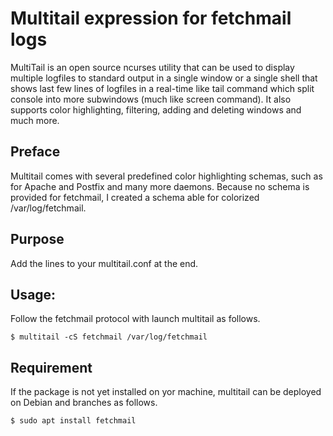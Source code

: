 # Multitail expression for fetchmail logs

MultiTail is an open source ncurses utility that can be used to display multiple logfiles to standard output in a single window or a single shell that shows last few lines of logfiles in a real-time like tail command which split console into more subwindows (much like screen command). It also supports color highlighting, filtering, adding and deleting windows and much more.

## Preface

Multitail comes with several predefined color highlighting schemas, such as for Apache and Postfix and many more daemons. Because no schema is provided for fetchmail, I created a schema able for colorized /var/log/fetchmail.

## Purpose

Add the lines to your multitail.conf at the end.

## Usage:

Follow the fetchmail protocol with launch multitail as follows.

`$ multitail -cS fetchmail /var/log/fetchmail`

## Requirement

If the package is not yet installed on yor machine, multitail can be deployed on Debian and branches as follows.

`$ sudo apt install fetchmail`